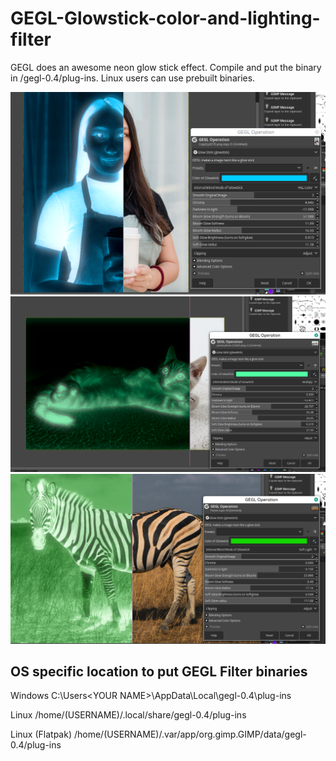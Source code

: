 # GEGL-Glowstick-color-and-lighting-filter
GEGL does an awesome neon glow stick effect.  Compile and put the binary in  /gegl-0.4/plug-ins. Linux users can use prebuilt binaries.

![image preview](glowstick_best.png )
![image preview](preview3.png )
![image preview](glowzebra.png )



## OS specific location to put GEGL Filter binaries 

Windows
 C:\\Users\<YOUR NAME>\AppData\Local\gegl-0.4\plug-ins
 
 Linux 
 /home/(USERNAME)/.local/share/gegl-0.4/plug-ins
 
 Linux (Flatpak)
 /home/(USERNAME)/.var/app/org.gimp.GIMP/data/gegl-0.4/plug-ins


